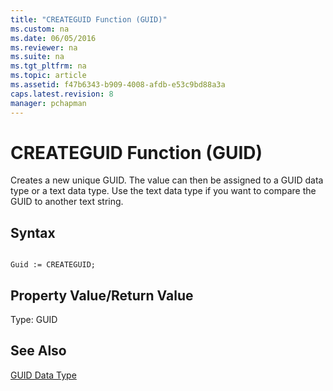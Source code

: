 ```yaml
---
title: "CREATEGUID Function (GUID)"
ms.custom: na
ms.date: 06/05/2016
ms.reviewer: na
ms.suite: na
ms.tgt_pltfrm: na
ms.topic: article
ms.assetid: f47b6343-b909-4008-afdb-e53c9bd88a3a
caps.latest.revision: 8
manager: pchapman
---
```

# CREATEGUID Function (GUID)
Creates a new unique GUID. The value can then be assigned to a GUID data type or a text data type. Use the text data type if you want to compare the GUID to another text string.  
  
## Syntax  
  
```  
  
Guid := CREATEGUID;  
```  
  
## Property Value\/Return Value  
 Type: GUID  
  
## See Also  
 [GUID Data Type](../dynamics-nav/GUID-Data-Type.md)